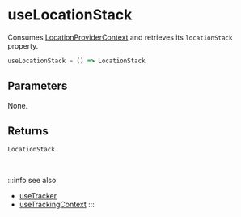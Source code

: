 # useLocationStack

Consumes [LocationProviderContext](/tracking/react/api-reference/providers/LocationProviderContext.md) and retrieves its `locationStack` property.

```ts
useLocationStack = () => LocationStack
```

## Parameters
None.

## Returns
`LocationStack`

<br />

:::info see also
- [useTracker](/tracking/react/api-reference/hooks/useTracker.md)
- [useTrackingContext](/tracking/react/api-reference/hooks/useTrackingContext.md)
:::
